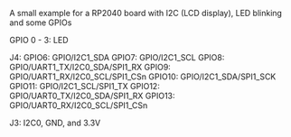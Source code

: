 A small example for a RP2040 board with I2C (LCD display), LED blinking and some GPIOs

GPIO 0 - 3: LED

J4: 
GPIO6: GPIO/I2C1_SDA
GPIO7: GPIO/I2C1_SCL
GPIO8: GPIO/UART1_TX/I2C0_SDA/SPI1_RX
GPIO9: GPIO/UART1_RX/I2C0_SCL/SPI1_CSn
GPIO10: GPIO/I2C1_SDA/SPI1_SCK
GPIO11: GPIO/I2C1_SCL/SPI1_TX
GPIO12: GPIO/UART0_TX/I2C0_SDA/SPI1_RX
GPIO13: GPIO/UART0_RX/I2C0_SCL/SPI1_CSn

J3:
I2C0, GND, and 3.3V
